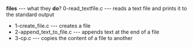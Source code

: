**files**	---	what they __do__?
0-read_textfile.c	---	reads a text file and prints it
		     		to the standard output
* 1-create_file.c		---	creates a file
* 2-append_text_to_file.c	---	appends text at the end of a file
* 3-cp.c			---	copies the content of a file to another
